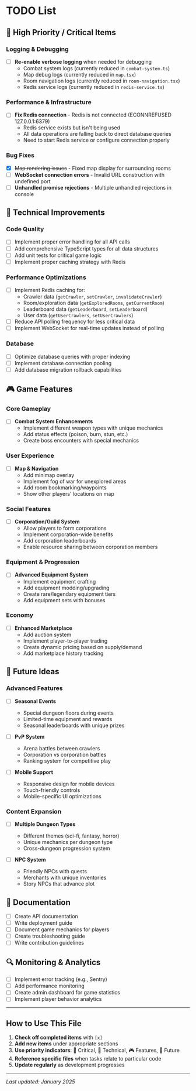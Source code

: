 # TODO List

## 🚨 High Priority / Critical Items

### Logging & Debugging
- [ ] **Re-enable verbose logging** when needed for debugging
  - Combat system logs (currently reduced in `combat-system.ts`)
  - Map debug logs (currently reduced in `map.tsx`)
  - Room navigation logs (currently reduced in `room-navigation.tsx`)
  - Redis service logs (currently reduced in `redis-service.ts`)

### Performance & Infrastructure
- [ ] **Fix Redis connection** - Redis is not connected (ECONNREFUSED 127.0.0.1:6379)
  - Redis service exists but isn't being used
  - All data operations are falling back to direct database queries
  - Need to start Redis service or configure connection properly

### Bug Fixes
- [x] ~~Map rendering issues~~ - Fixed map display for surrounding rooms
- [ ] **WebSocket connection errors** - Invalid URL construction with undefined port
- [ ] **Unhandled promise rejections** - Multiple unhandled rejections in console

## 🔧 Technical Improvements

### Code Quality
- [ ] Implement proper error handling for all API calls
- [ ] Add comprehensive TypeScript types for all data structures
- [ ] Add unit tests for critical game logic
- [ ] Implement proper caching strategy with Redis

### Performance Optimizations
- [ ] Implement Redis caching for:
  - Crawler data (`getCrawler`, `setCrawler`, `invalidateCrawler`)
  - Room/exploration data (`getExploredRooms`, `getCurrentRoom`)
  - Leaderboard data (`getLeaderboard`, `setLeaderboard`)
  - User data (`getUserCrawlers`, `setUserCrawlers`)
- [ ] Reduce API polling frequency for less critical data
- [ ] Implement WebSocket for real-time updates instead of polling

### Database
- [ ] Optimize database queries with proper indexing
- [ ] Implement database connection pooling
- [ ] Add database migration rollback capabilities

## 🎮 Game Features

### Core Gameplay
- [ ] **Combat System Enhancements**
  - Implement different weapon types with unique mechanics
  - Add status effects (poison, burn, stun, etc.)
  - Create boss encounters with special mechanics

### User Experience
- [ ] **Map & Navigation**
  - Add minimap overlay
  - Implement fog of war for unexplored areas
  - Add room bookmarking/waypoints
  - Show other players' locations on map

### Social Features
- [ ] **Corporation/Guild System**
  - Allow players to form corporations
  - Implement corporation-wide benefits
  - Add corporation leaderboards
  - Enable resource sharing between corporation members

### Equipment & Progression
- [ ] **Advanced Equipment System**
  - Implement equipment crafting
  - Add equipment modding/upgrading
  - Create rare/legendary equipment tiers
  - Add equipment sets with bonuses

### Economy
- [ ] **Enhanced Marketplace**
  - Add auction system
  - Implement player-to-player trading
  - Create dynamic pricing based on supply/demand
  - Add marketplace history tracking

## 🔮 Future Ideas

### Advanced Features
- [ ] **Seasonal Events**
  - Special dungeon floors during events
  - Limited-time equipment and rewards
  - Seasonal leaderboards with unique prizes

- [ ] **PvP System**
  - Arena battles between crawlers
  - Corporation vs corporation battles
  - Ranking system for competitive play

- [ ] **Mobile Support**
  - Responsive design for mobile devices
  - Touch-friendly controls
  - Mobile-specific UI optimizations

### Content Expansion
- [ ] **Multiple Dungeon Types**
  - Different themes (sci-fi, fantasy, horror)
  - Unique mechanics per dungeon type
  - Cross-dungeon progression system

- [ ] **NPC System**
  - Friendly NPCs with quests
  - Merchants with unique inventories
  - Story NPCs that advance plot

## 📝 Documentation

- [ ] Create API documentation
- [ ] Write deployment guide
- [ ] Document game mechanics for players
- [ ] Create troubleshooting guide
- [ ] Write contribution guidelines

## 🔍 Monitoring & Analytics

- [ ] Implement error tracking (e.g., Sentry)
- [ ] Add performance monitoring
- [ ] Create admin dashboard for game statistics
- [ ] Implement player behavior analytics

---

## How to Use This File

1. **Check off completed items** with `[x]`
2. **Add new items** under appropriate sections
3. **Use priority indicators**: 🚨 Critical, 🔧 Technical, 🎮 Features, 🔮 Future
4. **Reference specific files** when tasks relate to particular code
5. **Update regularly** as development progresses

---

*Last updated: January 2025*